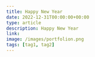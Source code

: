 ```yaml
---
title: Happy New Year
date: 2022-12-31T00:00:00+00:00
type: article
description: Happy New Year
link: 
image: /images/portfolion.png
tags: [tag1, tag2]
---
```

